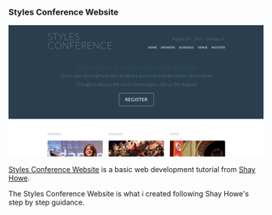 ### Styles Conference Website

![Styles Conference Website](shayhowebasic.png)

[Styles Conference Website](http://gitau-harrison-shay-howe-styles-conference.bitballoon.com/) is a basic web development tutorial from [Shay Howe](http://learn.shayhowe.com/). 

The Styles Conference Website is what i created following Shay Howe's step by step guidance.